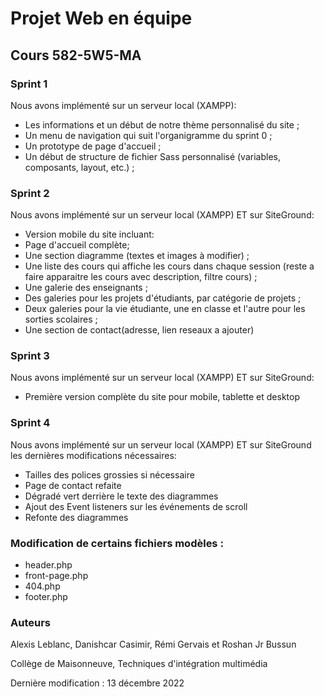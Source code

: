 # Projet Web en équipe
## Cours 582-5W5-MA

### Sprint 1
Nous avons implémenté sur un serveur local (XAMPP):
- Les informations et un début de notre thème personnalisé du site ;
- Un menu de navigation qui suit l'organigramme du sprint 0 ;
- Un prototype de page d'accueil ;
- Un début de structure de fichier Sass personnalisé (variables, composants, layout, etc.) ;


### Sprint 2
Nous avons implémenté sur un serveur local (XAMPP) ET sur SiteGround:
- Version mobile du site incluant:
- Page d'accueil complète;
- Une section diagramme (textes et images à modifier) ;
- Une liste des cours qui affiche les cours dans chaque session (reste a faire apparaitre les cours avec description, filtre cours) ;
- Une galerie des enseignants ;
- Des galeries pour les projets d'étudiants, par catégorie de projets ;
- Deux galeries pour la vie étudiante, une en classe et l'autre pour les sorties scolaires ;
- Une section de contact(adresse, lien reseaux a ajouter) 

### Sprint 3
Nous avons implémenté sur un serveur local (XAMPP) ET sur SiteGround:
- Première version complète du site pour mobile, tablette et desktop

### Sprint 4
Nous avons implémenté sur un serveur local (XAMPP) ET sur SiteGround les dernières modifications nécessaires:
- Tailles des polices grossies si nécessaire
- Page de contact refaite
- Dégradé vert derrière le texte des diagrammes
- Ajout des Event listeners sur les événements de scroll
- Refonte des diagrammes

### Modification de certains fichiers modèles : 
- header.php
- front-page.php
- 404.php 
- footer.php


### Auteurs
Alexis Leblanc, Danishcar Casimir, Rémi Gervais et Roshan Jr Bussun

Collège de Maisonneuve, Techniques d'intégration multimédia


Dernière modification : 13 décembre 2022
